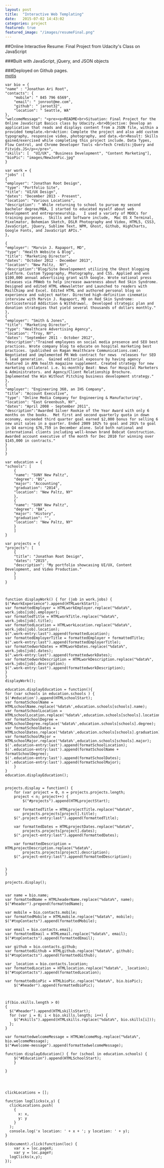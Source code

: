 ```yaml
---
layout: post
title:  "Interactive Web Templating"
date:   2015-07-02 14:43:02
categories: project
featured: true
featured_image: "/images/resumeFinal.png"
---
```


##Online Interactive Resume: Final Project from Udacity's Class on JavaScript

###Built with JavaScript, jQuery, and JSON objects

###Deployed on Github pages.
<br>[motis](http://www.wtfpl.net/)

    var bio = {
    "name" : "Jonathan Ari Root",
    "contacts": {
        "mobile": " 845 796 6569",
        "email": " jonroot@me.com",
        "github": " jaroot32",
        "location": " Seattle, WA" 
    },
    "welcomeMessage": "<pre><p>README<br>Situation: Final Project for the Online JavaScript Basics class by Udacity.<br>Objective: Develop an application that reads and displays content from a JSON file, within a provided template.<br>Action: Complete the project and also add custom typography, responsive video, photography, and data.<br>Result: Skills gained/exercised while completing this project include. Data Types, Flow Control, and Chrome Developer Tools <br>Tech Credits:jQuery and Fitvids.JS</p></pre>",
    "skills": [  "UI/UX", "Business Development", "Content Marketing"],
    "bioPic": "images/NewJonPic.jpg"
    }

    var work = { 
    "jobs" :[
    {
    "employer": "Jonathan Root Design",
    "type": "Portfolio Site",
    "title": "UI/UX Design",
    "dates": "December 2013 - Present",
    "location": "Various Locations",
    "description": " While returning to school to pursue my second bachelor degree/MBA, I started to educated myself about web development and entrepreneurship.   I used a variety of MOOCs for training purposes.  Skills and Software include,  Mac OS X Terminal, Pixelmator, Bohemian Sketch, DSLR Photography and Video, HTML5, CSS3, JavaScript, jQuery, Sublime Text, NPM, Ghost, Github, HighCharts, Google Fonts, and JavaScript APIs."
    },  
    
    {
    "employer": "Marvin J. Rapaport, MD",
    "type": "Health Website & Blog",
    "title": "Marketing Director",
    "dates": "October 2012 - December 2013",
    "location": "New Paltz,  NY",
    "description":"Blog/Site Developement utilizing the Ghost blogging platform. Custom Typography, Photography, and CSS. Applied and won $100,000 annual advertising grant with Google. Wrote national press releases via PRWeb to help increase awareness about Red Skin Syndrome. Designed and edited HTML eNewsletter and Launched to readers with MailChimp and Excel. Edited HTML and authored personal blog on experience and subject matter. Directed high-definition cinematic interview with Marvin J. Rapaport, MD on Red Skin Syndrome: Corticosteroid Addiction & Withdrawal.  Developed strategic plan and donation strategies that yield several thousands of dollars monthly."
    },  
    {
    "employer": "Smith & Jones",
    "title": "Marketing Director",
    "type": "Healthcare Advertising Agency",
    "location": "Troy, NY",
    "dates": "September 2011 - October 2012",
    "description":"Trained employees on social media presence and SEO best practices. Wrote company blog to educate on hospital marketing best practices. (published on Ragan Healthcare Communications.com).  Negotiated and implemented PR Web contract for news  releases for SEO & lead generation.  Gained editorial exposure by having agency featured in AMA health magazine supplement. Created strategy for new marketing collateral i.e. bi-monthly Beat: News for Hospital Marketers & Administrators. and Agency/Client Relationship Brochure.  Implemented the Win Without Pitching business development strategy."
    },
    {
    "employer": "Engineering 360, an IHS Company",
    "title": "Account Executive",
    "type": "Online Media Company for Engineering & Manufacturing",
    "location": "East Greenbush, NY",
    "dates": "April 2008 - September 2011",
    "description":"Awarded Silver Rookie of the Year Award with only 6 months on the books.  Met first and second quarterly quota in down economy, exceeded third quarter goal earned $2,000 bonus for selling 6 new unit sales in a quarter. Ended 2009 102% to goal and 201% to goal in Q4 earning $76,759 in December alone. Sold both national and international clients including well-known brand Bobcat Construction. Awarded account executive of the month for Dec 2010 for winning over $145,000 in contracts."
    }
    ]
    }

    var education = {
    "schools": [
        {
        "name": "SUNY New Paltz",
        "degree": "BS",
        "major": "Accounting",
        "graduation": "2014",
        "location": "New Paltz, NY"
        },
        {
        "name": "SUNY New Paltz",
        "degree": "BA",
        "major": "History",
        "graduation": "",
        "location": "New Paltz, NY"
        }
        ]
    }

    var projects = {
    "projects": [
        {
        "title": "Jonathan Root Design",
        "dates": "2015",
        "description": "My portfolio showcasing UI/UX, Content Development, and Video Production."
        }
        ]
    }



    function displayWork() { for (job in work.jobs) {
    $("#workExperience").append(HTMLworkStart);
    var formattedEmployer = HTMLworkEmployer.replace("%data%", work.jobs[job].employer);
    var formattedTitle = HTMLworkTitle.replace("%data%", work.jobs[job].title);
    var formattedLocation = HTMLworkLocation.replace("%data%", work.jobs[job].location);
    $(".work-entry:last").append(formattedLocation);
    var formattedEmployerTitle = formattedEmployer + formattedTitle;
    $(".work-entry:last").append(formattedEmployerTitle);
    var formattedworkDates = HTMLworkDates.replace("%data%", work.jobs[job].dates);
    $(".work-entry:last").append(formattedworkDates);
    var formattedworkDescription = HTMLworkDescription.replace("%data%", work.jobs[job].description);
    $(".work-entry:last").append(formattedworkDescription);
    }
    }
    displayWork();

    education.displayEducation = function(){
    for (var schools in education.schools ) {
    $('#education').append(HTMLschoolStart);
    var formatSchoolName = HTMLschoolName.replace('%data%',education.schools[schools].name);
    var formatSchoolLocation = HTMLschoolLocation.replace('%data%',education.schools[schools].location);
    var formatSchoolDegree = HTMLschoolDegree.replace('%data%',education.schools[schools].degree);
    var formatSchoolDates = HTMLschoolDates.replace('%data%',education.schools[schools].graduation);
    var formatSchoolMajor = HTMLschoolMajor.replace('%data%',education.schools[schools].major);
    $('.education-entry:last').append(formatSchoolLocation);
    $('.education-entry:last').append(formatSchoolName + formatSchoolDegree);
    $('.education-entry:last').append(formatSchoolDates);
    $('.education-entry:last').append(formatSchoolMajor);
        }
    }
    education.displayEducation();


    projects.display = function() {
        for (var project = 0, n = projects.projects.length;
        project < n; project++) {
            $("#projects").append(HTMLprojectStart);

        var formattedTitle = HTMLprojectTitle.replace("%data%",
            projects.projects[project].title);
        $(".project-entry:last").append(formattedTitle);

        var formattedDates = HTMLprojectDates.replace("%data%",
            projects.projects[project].dates);
        $(".project-entry:last").append(formattedDates);

        var formattedDescription = HTMLprojectDescription.replace("%data%",
            projects.projects[project].description);
        $(".project-entry:last").append(formattedDescription);


    }
    }

    projects.display();


    var name = bio.name;
    var formattedName = HTMLheaderName.replace("%data%", name);
    $("#header").prepend(formattedName);

    var mobile = bio.contacts.mobile;
    var formattedMobile = HTMLmobile.replace("%data%", mobile);
    $("#topContacts").append(formattedMobile);

    var email = bio.contacts.email;
    var formattedEmail = HTMLemail.replace("%data%", email);
    $("#topContacts").append(formattedEmail);

    var github = bio.contacts.github;
    var formattedGithub = HTMLgithub.replace("%data%", github);
    $("#topContacts").append(formattedGithub);

    var _location = bio.contacts.location;
    var formattedLocation = HTMLlocation.replace("%data%", _location);
    $("#topContacts").append(formattedLocation);

    var formattedbioPic = HTMLbioPic.replace("%data%", bio.bioPic);
        $("#header").append(formattedbioPic);



    if(bio.skills.length > 0)
    {
      $("#header").append(HTMLskillsStart);
      for (var i = 0; i < bio.skills.length; i++) {
        $("#skills").append(HTMLskills.replace("%data%", bio.skills[i]));
      };
    }

    var formattedwelcomeMessage = HTMLWelcomeMsg.replace("%data%", bio.welcomeMessage);
    $("#welcome-message").append(formattedwelcomeMessage);
    
    function displayEducation() { for (school in education.schools) {
        $("#Education").append(HTMLSchoolStart);
        }

    }


        

    clickLocations = [];

    function logClicks(x,y) {
      clickLocations.push(
        {
          x: x,
          y: y
        }
      );
      console.log('x location: ' + x + '; y location: ' + y);
    }

    $(document).click(function(loc) {
        var x = loc.pageX;
        var y = loc.pageY;
      logClicks(x,y);
    });

